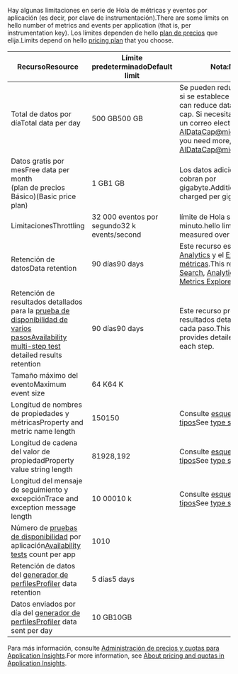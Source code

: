 <span data-ttu-id="956e0-101">Hay algunas limitaciones en serie de Hola de métricas y eventos por aplicación (es decir, por clave de instrumentación).</span><span class="sxs-lookup"><span data-stu-id="956e0-101">There are some limits on hello number of metrics and events per application (that is, per instrumentation key).</span></span> <span data-ttu-id="956e0-102">Los límites dependen de hello [plan de precios](https://azure.microsoft.com/pricing/details/application-insights/) que elija.</span><span class="sxs-lookup"><span data-stu-id="956e0-102">Limits depend on hello [pricing plan](https://azure.microsoft.com/pricing/details/application-insights/) that you choose.</span></span>

| <span data-ttu-id="956e0-103">**Recurso**</span><span class="sxs-lookup"><span data-stu-id="956e0-103">**Resource**</span></span> | <span data-ttu-id="956e0-104">**Límite predeterminado**</span><span class="sxs-lookup"><span data-stu-id="956e0-104">**Default limit**</span></span> | <span data-ttu-id="956e0-105">**Nota:**</span><span class="sxs-lookup"><span data-stu-id="956e0-105">**Note**</span></span>
| --- | --- | --- |
| <span data-ttu-id="956e0-106">Total de datos por día</span><span class="sxs-lookup"><span data-stu-id="956e0-106">Total data per day</span></span> | <span data-ttu-id="956e0-107">500 GB</span><span class="sxs-lookup"><span data-stu-id="956e0-107">500 GB</span></span> | <span data-ttu-id="956e0-108">Se pueden reducir los datos si se establece un límite.</span><span class="sxs-lookup"><span data-stu-id="956e0-108">You can reduce data by setting a cap.</span></span> <span data-ttu-id="956e0-109">Si necesita más, envíe un correo electrónico a AIDataCap@microsoft.com.</span><span class="sxs-lookup"><span data-stu-id="956e0-109">If you need more, mail AIDataCap@microsoft.com.</span></span>
| <span data-ttu-id="956e0-110">Datos gratis por mes</span><span class="sxs-lookup"><span data-stu-id="956e0-110">Free data per month</span></span><br/> <span data-ttu-id="956e0-111">(plan de precios Básico)</span><span class="sxs-lookup"><span data-stu-id="956e0-111">(Basic price plan)</span></span> | <span data-ttu-id="956e0-112">1 GB</span><span class="sxs-lookup"><span data-stu-id="956e0-112">1 GB</span></span> | <span data-ttu-id="956e0-113">Los datos adicionales se cobran por gigabyte.</span><span class="sxs-lookup"><span data-stu-id="956e0-113">Additional data is charged per gigabyte.</span></span>
| <span data-ttu-id="956e0-114">Limitaciones</span><span class="sxs-lookup"><span data-stu-id="956e0-114">Throttling</span></span> | <span data-ttu-id="956e0-115">32 000 eventos por segundo</span><span class="sxs-lookup"><span data-stu-id="956e0-115">32 k events/second</span></span> | <span data-ttu-id="956e0-116">límite de Hola se mide por minuto.</span><span class="sxs-lookup"><span data-stu-id="956e0-116">hello limit is measured over a minute.</span></span>
| <span data-ttu-id="956e0-117">Retención de datos</span><span class="sxs-lookup"><span data-stu-id="956e0-117">Data retention</span></span> | <span data-ttu-id="956e0-118">90 días</span><span class="sxs-lookup"><span data-stu-id="956e0-118">90 days</span></span> | <span data-ttu-id="956e0-119">Este recurso es para [Search](../articles/application-insights/app-insights-diagnostic-search.md), [Analytics](../articles/application-insights/app-insights-analytics.md) y el [Explorador de métricas](../articles/application-insights/app-insights-metrics-explorer.md).</span><span class="sxs-lookup"><span data-stu-id="956e0-119">This resource is for [Search](../articles/application-insights/app-insights-diagnostic-search.md), [Analytics](../articles/application-insights/app-insights-analytics.md), and [Metrics Explorer](../articles/application-insights/app-insights-metrics-explorer.md).</span></span>
| <span data-ttu-id="956e0-120">Retención de resultados detallados para la [prueba de disponibilidad de varios pasos](../articles/application-insights/app-insights-monitor-web-app-availability.md#multi-step-web-tests)</span><span class="sxs-lookup"><span data-stu-id="956e0-120">[Availability multi-step test](../articles/application-insights/app-insights-monitor-web-app-availability.md#multi-step-web-tests) detailed results retention</span></span> | <span data-ttu-id="956e0-121">90 días</span><span class="sxs-lookup"><span data-stu-id="956e0-121">90 days</span></span> | <span data-ttu-id="956e0-122">Este recurso proporciona resultados detallados de cada paso.</span><span class="sxs-lookup"><span data-stu-id="956e0-122">This resource provides detailed results of each step.</span></span>
| <span data-ttu-id="956e0-123">Tamaño máximo del evento</span><span class="sxs-lookup"><span data-stu-id="956e0-123">Maximum event size</span></span> | <span data-ttu-id="956e0-124">64 K</span><span class="sxs-lookup"><span data-stu-id="956e0-124">64 K</span></span> | 
| <span data-ttu-id="956e0-125">Longitud de nombres de propiedades y métricas</span><span class="sxs-lookup"><span data-stu-id="956e0-125">Property and metric name length</span></span> | <span data-ttu-id="956e0-126">150</span><span class="sxs-lookup"><span data-stu-id="956e0-126">150</span></span> | <span data-ttu-id="956e0-127">Consulte [esquemas de tipos](https://github.com/Microsoft/ApplicationInsights-Home/blob/master/EndpointSpecs/Schemas/Docs/)</span><span class="sxs-lookup"><span data-stu-id="956e0-127">See [type schemas](https://github.com/Microsoft/ApplicationInsights-Home/blob/master/EndpointSpecs/Schemas/Docs/)</span></span>
| <span data-ttu-id="956e0-128">Longitud de cadena del valor de propiedad</span><span class="sxs-lookup"><span data-stu-id="956e0-128">Property value string length</span></span> | <span data-ttu-id="956e0-129">8192</span><span class="sxs-lookup"><span data-stu-id="956e0-129">8,192</span></span> | <span data-ttu-id="956e0-130">Consulte [esquemas de tipos](https://github.com/Microsoft/ApplicationInsights-Home/blob/master/EndpointSpecs/Schemas/Docs/)</span><span class="sxs-lookup"><span data-stu-id="956e0-130">See [type schemas](https://github.com/Microsoft/ApplicationInsights-Home/blob/master/EndpointSpecs/Schemas/Docs/)</span></span>
| <span data-ttu-id="956e0-131">Longitud del mensaje de seguimiento y excepción</span><span class="sxs-lookup"><span data-stu-id="956e0-131">Trace and exception message length</span></span> | <span data-ttu-id="956e0-132">10 000</span><span class="sxs-lookup"><span data-stu-id="956e0-132">10 k</span></span> | <span data-ttu-id="956e0-133">Consulte [esquemas de tipos](https://github.com/Microsoft/ApplicationInsights-Home/blob/master/EndpointSpecs/Schemas/Docs/)</span><span class="sxs-lookup"><span data-stu-id="956e0-133">See [type schemas](https://github.com/Microsoft/ApplicationInsights-Home/blob/master/EndpointSpecs/Schemas/Docs/)</span></span>
| <span data-ttu-id="956e0-134">Número de [pruebas de disponibilidad](../articles/application-insights/app-insights-monitor-web-app-availability.md) por aplicación</span><span class="sxs-lookup"><span data-stu-id="956e0-134">[Availability tests](../articles/application-insights/app-insights-monitor-web-app-availability.md) count per app</span></span>  | <span data-ttu-id="956e0-135">10</span><span class="sxs-lookup"><span data-stu-id="956e0-135">10</span></span> |
| <span data-ttu-id="956e0-136">Retención de datos del [generador de perfiles](../articles/application-insights/app-insights-profiler.md)</span><span class="sxs-lookup"><span data-stu-id="956e0-136">[Profiler](../articles/application-insights/app-insights-profiler.md) data retention</span></span> | <span data-ttu-id="956e0-137">5 días</span><span class="sxs-lookup"><span data-stu-id="956e0-137">5 days</span></span> |
| <span data-ttu-id="956e0-138">Datos enviados por día del [generador de perfiles](../articles/application-insights/app-insights-profiler.md)</span><span class="sxs-lookup"><span data-stu-id="956e0-138">[Profiler](../articles/application-insights/app-insights-profiler.md) data sent per day</span></span> | <span data-ttu-id="956e0-139">10 GB</span><span class="sxs-lookup"><span data-stu-id="956e0-139">10GB</span></span> |

<span data-ttu-id="956e0-140">Para más información, consulte [Administración de precios y cuotas para Application Insights](../articles/application-insights/app-insights-pricing.md).</span><span class="sxs-lookup"><span data-stu-id="956e0-140">For more information, see [About pricing and quotas in Application Insights](../articles/application-insights/app-insights-pricing.md).</span></span>

